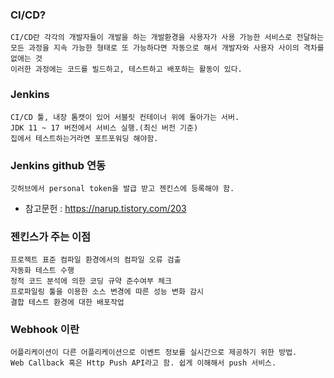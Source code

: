 ### CI/CD?
    CI/CD란 각각의 개발자들이 개발을 하는 개발환경을 사용자가 사용 가능한 서비스로 전달하는 
    모든 과정을 지속 가능한 형태로 또 가능하다면 자동으로 해서 개발자와 사용자 사이의 격차를 없애는 것 
    이러한 과정에는 코드를 빌드하고, 테스트하고 배포하는 활동이 있다.

### Jenkins
    CI/CD 툴, 내장 톰캣이 있어 서블릿 컨테이너 위에 돌아가는 서버.
    JDK 11 ~ 17 버전에서 서비스 실행.(최신 버전 기준)
    집에서 테스트하는거라면 포트포워딩 해야함.

### Jenkins github 연동
    깃허브에서 personal token을 발급 받고 젠킨스에 등록해야 함.

- 참고문헌 : https://narup.tistory.com/203

### 젠킨스가 주는 이점

    프로젝트 표준 컴파일 환경에서의 컴파일 오류 검출
    자동화 테스트 수행
    정적 코드 분석에 의한 코딩 규약 준수여부 체크
    프로파일링 툴을 이용한 소스 변경에 따른 성능 변화 감시
    결합 테스트 환경에 대한 배포작업

### Webhook 이란
    어플리케이션이 다른 어플리케이션으로 이벤트 정보를 실시간으로 제공하기 위한 방법.
    Web Callback 혹은 Http Push API라고 함. 쉽게 이해해서 push 서비스.
